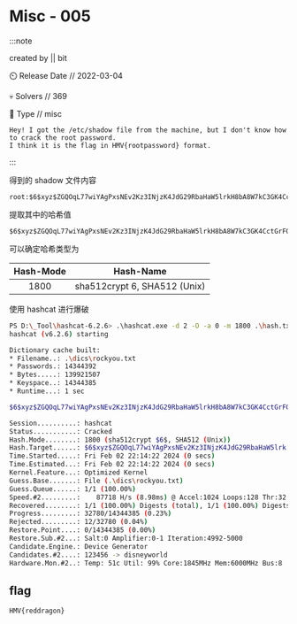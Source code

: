 # Misc - 005

:::note

created by || bit

⏲️ Release Date // 2022-03-04

💀 Solvers // 369

🧩 Type // misc

```plaintext
Hey! I got the /etc/shadow file from the machine, but I don't know how to crack the root password.
I think it is the flag in HMV{rootpassword} format.
```

:::

得到的 shadow 文件内容

```plaintext
root:$6$xyz$ZGQOqL77wiYAgPxsNEv2Kz3INjzK4JdG29RbaHaW5lrkH8bA8W7kC3GK4CctGrFO7.E2va7kSgF3eQXNWYQee.:15758:0:99999:7:::
```

提取其中的哈希值

```plaintext
$6$xyz$ZGQOqL77wiYAgPxsNEv2Kz3INjzK4JdG29RbaHaW5lrkH8bA8W7kC3GK4CctGrFO7.E2va7kSgF3eQXNWYQee.
```

可以确定哈希类型为

| Hash-Mode |           Hash-Name            |
| :-------: | :----------------------------: |
|   1800    | sha512crypt $6$, SHA512 (Unix) |

使用 hashcat 进行爆破

```bash
PS D:\_Tool\hashcat-6.2.6> .\hashcat.exe -d 2 -O -a 0 -m 1800 .\hash.txt .\dics\rockyou.txt
hashcat (v6.2.6) starting

Dictionary cache built:
* Filename..: .\dics\rockyou.txt
* Passwords.: 14344392
* Bytes.....: 139921507
* Keyspace..: 14344385
* Runtime...: 1 sec

$6$xyz$ZGQOqL77wiYAgPxsNEv2Kz3INjzK4JdG29RbaHaW5lrkH8bA8W7kC3GK4CctGrFO7.E2va7kSgF3eQXNWYQee.:reddragon

Session..........: hashcat
Status...........: Cracked
Hash.Mode........: 1800 (sha512crypt $6$, SHA512 (Unix))
Hash.Target......: $6$xyz$ZGQOqL77wiYAgPxsNEv2Kz3INjzK4JdG29RbaHaW5lrk...WYQee.
Time.Started.....: Fri Feb 02 22:14:22 2024 (0 secs)
Time.Estimated...: Fri Feb 02 22:14:22 2024 (0 secs)
Kernel.Feature...: Optimized Kernel
Guess.Base.......: File (.\dics\rockyou.txt)
Guess.Queue......: 1/1 (100.00%)
Speed.#2.........:    87718 H/s (8.98ms) @ Accel:1024 Loops:128 Thr:32 Vec:1
Recovered........: 1/1 (100.00%) Digests (total), 1/1 (100.00%) Digests (new)
Progress.........: 32780/14344385 (0.23%)
Rejected.........: 12/32780 (0.04%)
Restore.Point....: 0/14344385 (0.00%)
Restore.Sub.#2...: Salt:0 Amplifier:0-1 Iteration:4992-5000
Candidate.Engine.: Device Generator
Candidates.#2....: 123456 -> disneyworld
Hardware.Mon.#2..: Temp: 51c Util: 99% Core:1845MHz Mem:6000MHz Bus:8
```

## flag

```plaintext
HMV{reddragon}
```
